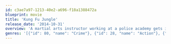 ```yaml
---
id: c3ae7a97-1213-40e2-a696-f18a1388472a
blueprint: movie
title: 'Kung Fu Jungle'
release_date: '2014-10-31'
overview: 'A martial arts instructor working at a police academy gets imprisoned after killing a man by accident. But when a vicious killer starts targeting martial arts masters, the instructor offers to help the police in return for his freedom.'
genres: '[{"id": 80, "name": "Crime"}, {"id": 28, "name": "Action"}, {"id": 53, "name": "Thriller"}]'
---
```

